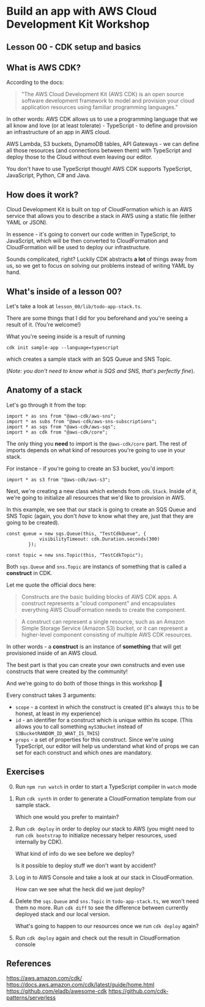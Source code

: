 # Build an app with AWS Cloud Development Kit Workshop

## Lesson 00 - CDK setup and basics

## What is AWS CDK?

According to the docs:

> "The AWS Cloud Development Kit (AWS CDK) is an open source software development framework to model and provision your cloud application resources using familiar programming languages."

In other words: AWS CDK allows us to use a programming language that we all know and love (or at least tolerate) - TypeScript - to define and provision an infrastructure of an app in AWS cloud.

AWS Lambda, S3 buckets, DynamoDB tables, API Gateways - we can define all those resources (and connections between them) with TypeScript and deploy those to the Cloud without even leaving our editor.

You don't have to use TypeScript though! AWS CDK supports TypeScript, JavaScript, Python, C# and Java.

## How does it work?

Cloud Development Kit is built on top of CloudFormation which is an AWS service that allows you to describe a stack in AWS using a static file (either YAML or JSON).

In essence - it's going to convert our code written in TypeScript, to JavaScript, which will be then converted to CloudFormation and CloudFormation will be used to deploy our infrastructure.

Sounds complicated, right? Luckily CDK abstracts **a lot** of things away from us, so we get to focus on solving our problems instead of writing YAML by hand.

## What's inside of a lesson 00?

Let's take a look at `lesson_00/lib/todo-app-stack.ts`.

There are some things that I did for you beforehand and you're seeing a result of it. (You're welcome!)

What you're seeing inside is a result of running

`cdk init sample-app --language=typescript`

which creates a sample stack with an SQS Queue and SNS Topic.

(_Note: you don't need to know what is SQS and SNS, that's perfectly fine_).

## Anatomy of a stack

Let's go through it from the top:

```
import * as sns from "@aws-cdk/aws-sns";
import * as subs from "@aws-cdk/aws-sns-subscriptions";
import * as sqs from "@aws-cdk/aws-sqs";
import * as cdk from "@aws-cdk/core";
```

The only thing you **need** to import is the `@aws-cdk/core` part. The rest of imports depends on what kind of resources you're going to use in your stack.

For instance - if you're going to create an S3 bucket, you'd import:

```
import * as s3 from "@aws-cdk/aws-s3";
```

Next, we're creating a new class which extends from `cdk.Stack`. Inside of it, we're going to initialize all resources that we'd like to provision in AWS.

In this example, we see that our stack is going to create an SQS Queue and SNS Topic (again, you don't _have_ to know what they are, just that they are going to be created).

```
const queue = new sqs.Queue(this, "TestCdkQueue", {
            visibilityTimeout: cdk.Duration.seconds(300)
        });

const topic = new sns.Topic(this, "TestCdkTopic");
```

Both `sqs.Queue` and `sns.Topic` are instancs of something that is called a **construct** in CDK.

Let me quote the official docs here:

> Constructs are the basic building blocks of AWS CDK apps. A construct represents a "cloud component" and encapsulates everything AWS CloudFormation needs to create the component.

> A construct can represent a single resource, such as an Amazon Simple Storage Service (Amazon S3) bucket, or it can represent a higher-level component consisting of multiple AWS CDK resources.

In other words - a **construct** is an instance of **something** that will get provisioned inside of an AWS cloud.

The best part is that you can create your own constructs and even use constructs that were created by the community!

And we're going to do both of those things in this workshop 🥳

Every construct takes 3 arguments:

- `scope` - a context in which the construct is created (it's always `this` to be honest, at least in my experience)
- `id` - an identifier for a construct which is unique within its scope. (This allows you to call something `myS3Bucket` instead of `S3BucketRANDOM_ID_WHAT_IS_THIS`)
- `props` - a set of properties for this construct. Since we're using TypeScript, our editor will help us understand what kind of props we can set for each construct and which ones are mandatory.

## Exercises

0. Run `npm run watch` in order to start a TypeScript compiler in `watch` mode
1. Run `cdk synth` in order to generate a CloudFormation template from our sample stack.

   Which one would you prefer to maintain?

1. Run `cdk deploy` in order to deploy our stack to AWS (you might need to run `cdk bootstrap` to initialize necessary helper resources, used internally by CDK).

   What kind of info do we see before we deploy?

   Is it possible to deploy stuff we don't want by accident?

1. Log in to AWS Console and take a look at our stack in CloudFormation.

   How can we see what the heck did we just deploy?

1. Delete the `sqs.Queue` and `sns.Topic` in `todo-app-stack.ts`, we won't need them no more. Run `cdk diff` to see the difference between currently deployed stack and our local version.

   What's going to happen to our resources once we run `cdk deploy` again?

1. Run `cdk deploy` again and check out the result in CloudFormation console

## References

https://aws.amazon.com/cdk/
https://docs.aws.amazon.com/cdk/latest/guide/home.html
https://github.com/eladb/awesome-cdk
https://github.com/cdk-patterns/serverless
